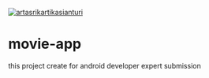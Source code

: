 [![artasrikartikasianturi](https://circleci.com/gh/artasrikartikasianturi/movie-app.svg?style=svg)](https://circleci.com/gh/artasrikartikasianturi/movie-app)

# movie-app
this project create for android developer expert submission
